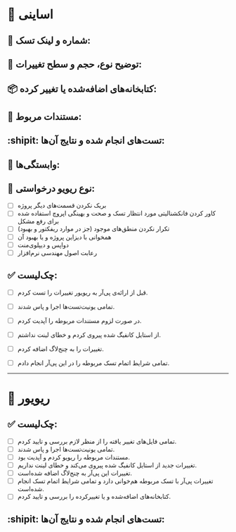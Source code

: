 # :large_blue_circle: اساینی

## :link: شماره و لینک تسک:

## :trident: توضیح نوع، حجم و سطح تغییرات:
<!--  به طور خلاصه و کامل توضیح دهید این تسک از چه جنسی (فیکس، ریفکتور، تغییر تنظیمات، فیچر) است و چه مشکلی را با چه راهی حل می‌کند. -->

## :package: کتابخانه‌های اضافه‌شده یا تغییر کرده:
<!-- اسم و ورژن کتابخانه‌ای را که تغییر داده‌ و یا عوض کرده‌اید را ذکر کنید و حتما آن را به requirements اضافه کنید. -->

## :scroll: مستندات مربوط:
<!-- لینک مستنداتی که برای ریویو و مرج تسک نیاز است به آن رجوع شود را ذکر کنید. -->

## :shipit: تست‌های انجام شده و نتایج آن‌ها:
<!-- سناریو‌هایی که تست کرده‌اید و نشانگر صحت و دقت این pr است را در این بخش قرار دهید. این اطلاعات می‌تواند شامل ذکر سناریو، transaction hash مربوطه و یا شرایط regenerate کردن سناریو باشد.
 -->

## :red_circle: وابستگی‌ها:
<!-- هر کاری که قبل از مرج این برنچ لازم است انجام شود را ذکر کنید. (مرج برنچ دیگر، ران شدن یک اسکریپت و یا موارد مشابه)
 -->
## :mag_right:  نوع ریویو درخواستی:
<!-- توضیح دهید ریویور از چه منظر باید این pr را ریویو و یا تست کند.
 -->
- [ ] بریک نکردن قسمت‌‌های دیگر پروژه
- [ ] کاور کردن فانکشنالیتی مورد انتظار تسک و صحت و بهینگی اپروچ استفاده شده برای رفع مشکل
- [ ] تکرار نکردن منطق‌های موجود (جز در موارد ریفکتور و بهبود)‌ 
- [ ] همخوانی با دیزاین پروژه و یا بهبود آن
- [ ] دواپس و دیپلوی‌منت
- [ ] رعابت اصول مهندسی نرم‌افزار

## :white_check_mark: چک‌لیست:
- [ ] قبل از ارائه‌ی پی‌آر به ریویور تغییرات را تست کردم.
- [ ] تمامی یونیت‌تست‌ها اجرا و پاس شدند.
- [ ] در صورت لزوم مستندات مربوطه را آپدیت کردم.
- [ ] از استایل کانفیگ شده پیروی کردم و خطای لینت نداشتم.
- [ ] تغییرات را به چنج‌لاگ اضافه کردم.
- [ ] تمامی شرایط اتمام تسک مربوطه را در این پی‌آر انجام دادم.


-------------
# :large_blue_circle: ریویور
## :white_check_mark:  چک‌لیست:
- [ ] تمامی فایل‌های تغییر یافته را از منظر لازم بررسی و تایید کردم.
- [ ] تمامی یونیت‌تست‌ها اجرا و پاس شدند.
- [ ] مستندات مربوطه را ریویو کردم و آپدیت بود.
- [ ] تغییرات جدید از استایل کانفیگ شده پیروی می‌کند و خطای لینت نداریم.
- [ ] تغییرات این پی‌آر به چنج‌لاگ اضافه شده‌است.
- [ ] تغییرات پی‌آر با تسک مربوطه هم‌خوانی دارد و تمامی شرایط اتمام تسک انجام شده‌است.
- [ ] کتابخانه‌های اضافه‌شده و یا تغییرکرده را بررسی و تایید کردم.

## :shipit: تست‌های انجام شده و نتایج آن‌ها:
<!-- سناریو‌هایی که تست کرده‌اید و نشانگر صحت و دقت این pr است را در این بخش قرار دهید. این اطلاعات می‌تواند شامل ذکر سناریو، transaction hash مربوطه و یا شرایط regenerate کردن سناریو باشد.
 -->
